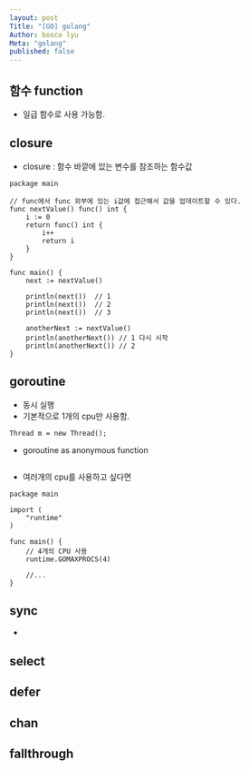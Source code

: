```yaml
---
layout: post
Title: "[GO] golang"
Author: bosco lyu
Meta: "golang"
published: false
---
```



## 함수 function
* 일급 함수로 사용 가능함.

## closure
* closure : 함수 바깥에 있는 변수를 참조하는 함수값
```
package main
 
// func에서 func 외부에 있는 i값에 접근해서 값을 업데이트할 수 있다.
func nextValue() func() int {
    i := 0
    return func() int {
        i++
        return i
    }
}
 
func main() {
    next := nextValue()
 
    println(next())  // 1
    println(next())  // 2
    println(next())  // 3
 
    anotherNext := nextValue()
    println(anotherNext()) // 1 다시 시작
    println(anotherNext()) // 2
}
```
## goroutine
* 동시 실행
* 기본적으로 1개의 cpu만 사용함.
```
Thread m = new Thread();
``` 
* goroutine as anonymous function
```
```

* 여러개의 cpu를 사용하고 싶다면 

```
package main
 
import (
    "runtime"  
)
 
func main() {
    // 4개의 CPU 사용
    runtime.GOMAXPROCS(4)
 
    //...
}

```

## sync
* 

## select

## defer

## chan

## fallthrough

## 